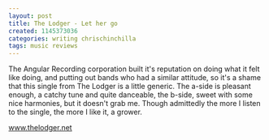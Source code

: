 ```yaml
---
layout: post
title: The Lodger - Let her go
created: 1145373036
categories: writing chrischinchilla
tags: music reviews
---
```


The Angular Recording corporation built it's reputation on doing what it felt like doing, and putting out bands who had a similar attitude, so it's a shame that this single from The Lodger is a little generic. The a-side is pleasant enough, a catchy tune and quite danceable, the b-side, sweet with some nice harmonies, but it doesn't grab me. Though admittedly the more I listen to the single, the more I like it, a grower.

<a href='http://www.thelodger.net' target='_blank'>www.thelodger.net</a>
